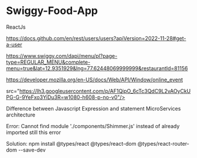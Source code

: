 # Swiggy-Food-App
ReactJs

https://docs.github.com/en/rest/users/users?apiVersion=2022-11-28#get-a-user

https://www.swiggy.com/dapi/menu/pl?page-type=REGULAR_MENU&complete-menu=true&lat=12.9351929&lng=77.62448069999999&restaurantId=81156

https://developer.mozilla.org/en-US/docs/Web/API/Window/online_event

src="https://lh3.googleusercontent.com/p/AF1QipO_6cTc3QdC9L2vAOyCkUPG-G-9YeFxo3YiDu3R=w1080-h608-p-no-v0"/>


Difference between Javascript Expression and statement
MicroServices architecture



Error: Cannot find module './components/Shimmer.js'  instead of already imported still this error

Solution:
npm install @types/react @types/react-dom @types/react-router-dom --save-dev
